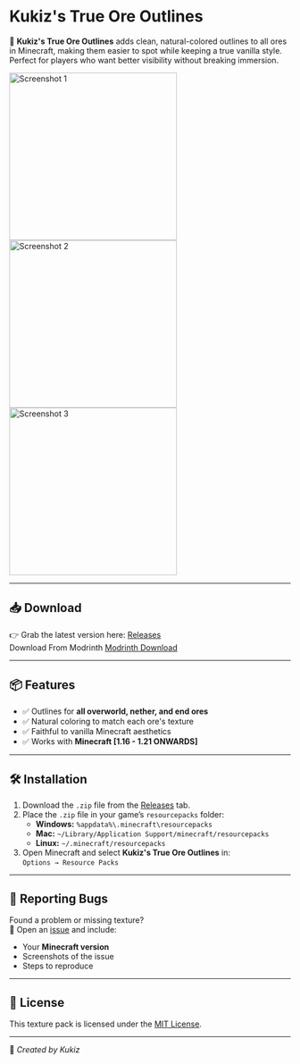 # Kukiz's True Ore Outlines

🎨 **Kukiz's True Ore Outlines** adds clean, natural-colored outlines to all ores in Minecraft, making them easier to spot while keeping a true vanilla style. Perfect for players who want better visibility without breaking immersion.  

<p float="left">
  <img src="https://github.com/user-attachments/assets/899c74a8-6376-4bf6-9d49-7f4ffd9c9f39" width="300" height="300" alt="Screenshot 1" />
  <img src="https://github.com/user-attachments/assets/68ec208c-f1f0-4c86-b6be-a8bba2f74ccc" width="300" height="300" alt="Screenshot 2" />
  <img src="https://github.com/user-attachments/assets/74a024b1-d95d-481a-b9a3-7043cda1a1ef" width="300" height="300" alt="Screenshot 3" />
</p>

---

## 📥 Download

👉 Grab the latest version here:
[Releases](https://github.com/R6Gamer07/True-Ore-Outlines/releases)  
Download From Modrinth [Modrinth Download](https://modrinth.com/resourcepack/true-ore-borders-by-kukiz)

---

## 📦 Features

- ✅ Outlines for **all overworld, nether, and end ores**  
- ✅ Natural coloring to match each ore's texture  
- ✅ Faithful to vanilla Minecraft aesthetics  
- ✅ Works with **Minecraft [1.16 - 1.21 ONWARDS]**  

---

## 🛠 Installation
1. Download the `.zip` file from the [Releases](https://github.com/R6Gamer07/True-Ore-Outlines/releases) tab.  
2. Place the `.zip` file in your game’s `resourcepacks` folder:  
   - **Windows:** `%appdata%\.minecraft\resourcepacks`  
   - **Mac:** `~/Library/Application Support/minecraft/resourcepacks`  
   - **Linux:** `~/.minecraft/resourcepacks`
3. Open Minecraft and select **Kukiz's True Ore Outlines** in:  
   `Options → Resource Packs`  

---

## 🐞 Reporting Bugs

Found a problem or missing texture?  
📄 Open an [issue](https://github.com/R6Gamer07/True-Ore-Outlines/issues) and include:  
- Your **Minecraft version**  
- Screenshots of the issue  
- Steps to reproduce  

---

## 📜 License

This texture pack is licensed under the [MIT License](LICENSE).    

---

💎 *Created by Kukiz*  
